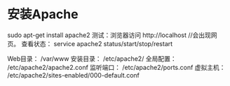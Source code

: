 # 安装Apache

sudo apt-get install apache2
测试：浏览器访问 http://localhost   //会出现网页。
查看状态： service apache2 status/start/stop/restart

Web目录： /var/www
安装目录： /etc/apache2/
全局配置： /etc/apache2/apache2.conf
监听端口： /etc/apache2/ports.conf
虚拟主机： /etc/apache2/sites-enabled/000-default.conf